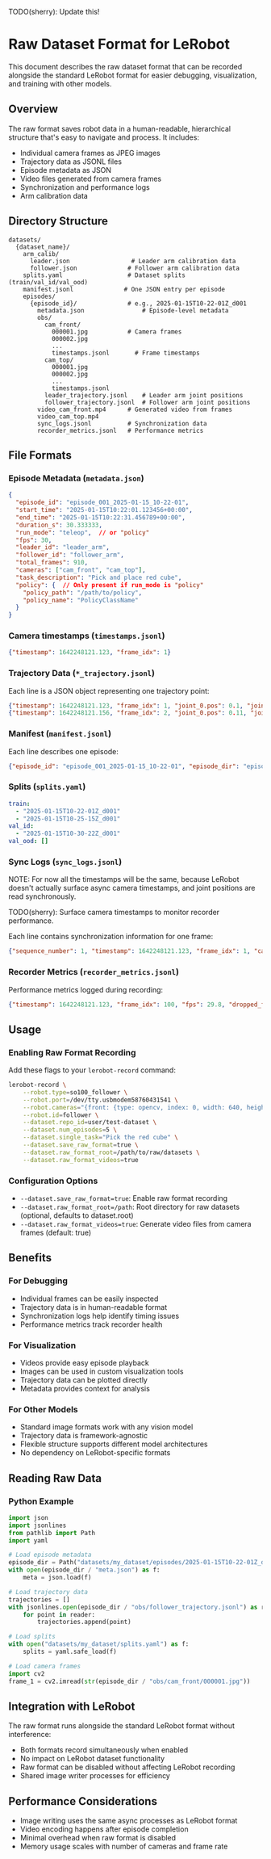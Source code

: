 TODO(sherry): Update this!

# Raw Dataset Format for LeRobot

This document describes the raw dataset format that can be recorded alongside the standard LeRobot format for easier debugging, visualization, and training with other models.

## Overview

The raw format saves robot data in a human-readable, hierarchical structure that's easy to navigate and process. It includes:

- Individual camera frames as JPEG images
- Trajectory data as JSONL files
- Episode metadata as JSON
- Video files generated from camera frames
- Synchronization and performance logs
- Arm calibration data

## Directory Structure

```
datasets/
  {dataset_name}/
    arm_calib/
      leader.json                 # Leader arm calibration data
      follower.json              # Follower arm calibration data
    splits.yaml                  # Dataset splits (train/val_id/val_ood)
    manifest.jsonl              # One JSON entry per episode
    episodes/
      {episode_id}/              # e.g., 2025-01-15T10-22-01Z_d001
        metadata.json                # Episode-level metadata
        obs/
          cam_front/
            000001.jpg           # Camera frames
            000002.jpg
            ...
            timestamps.jsonl       # Frame timestamps
          cam_top/
            000001.jpg
            000002.jpg
            ...
            timestamps.jsonl
          leader_trajectory.jsonl    # Leader arm joint positions
          follower_trajectory.jsonl  # Follower arm joint positions
        video_cam_front.mp4      # Generated video from frames
        video_cam_top.mp4
        sync_logs.jsonl          # Synchronization data
        recorder_metrics.jsonl   # Performance metrics
```

## File Formats

### Episode Metadata (`metadata.json`)

```json
{
  "episode_id": "episode_001_2025-01-15_10-22-01",
  "start_time": "2025-01-15T10:22:01.123456+00:00",
  "end_time": "2025-01-15T10:22:31.456789+00:00",
  "duration_s": 30.333333,
  "run_mode": "teleop",  // or "policy"
  "fps": 30,
  "leader_id": "leader_arm",
  "follower_id": "follower_arm",
  "total_frames": 910,
  "cameras": ["cam_front", "cam_top"],
  "task_description": "Pick and place red cube",
  "policy": {  // Only present if run_mode is "policy"
    "policy_path": "/path/to/policy",
    "policy_name": "PolicyClassName"
  }
}
```

### Camera timestamps (`timestamps.jsonl`)

```json
{"timestamp": 1642248121.123, "frame_idx": 1}
```
### Trajectory Data (`*_trajectory.jsonl`)

Each line is a JSON object representing one trajectory point:

```json
{"timestamp": 1642248121.123, "frame_idx": 1, "joint_0.pos": 0.1, "joint_1.pos": 0.2, "joint_2.pos": -0.1}
{"timestamp": 1642248121.156, "frame_idx": 2, "joint_0.pos": 0.11, "joint_1.pos": 0.21, "joint_2.pos": -0.09}
```

### Manifest (`manifest.jsonl`)

Each line describes one episode:

```json
{"episode_id": "episode_001_2025-01-15_10-22-01", "episode_dir": "episodes/episode_001_2025-01-15_10-22-01", "task_description": "Pick red cube", "duration_s": 30.33, "total_frames": 910, "cameras": ["cam_front", "cam_top"], "start_time": "2025-01-15T10:22:01+00:00", "end_time": "2025-01-15T10:22:31+00:00"}
```

### Splits (`splits.yaml`)

```yaml
train:
  - "2025-01-15T10-22-01Z_d001"
  - "2025-01-15T10-25-15Z_d001"
val_id:
  - "2025-01-15T10-30-22Z_d001"
val_ood: []
```

### Sync Logs (`sync_logs.jsonl`)
NOTE: For now all the timestamps will be the same, because LeRobot doesn't actually surface async camera timestamps, and joint positions are read synchronously.

TODO(sherry): Surface camera timestamps to monitor recorder performance.

Each line contains synchronization information for one frame:

```json
{"sequence_number": 1, "timestamp": 1642248121.123, "frame_idx": 1, "camera_timestamps": {"cam_front": 1642248121.120, "cam_top": 1642248121.121}, "leader_timestamp": 1642248121.123, "follower_timestamp": 1642248121.123}
```

### Recorder Metrics (`recorder_metrics.jsonl`)

Performance metrics logged during recording:

```json
{"timestamp": 1642248121.123, "frame_idx": 100, "fps": 29.8, "dropped_frames": 2, "memory_usage_mb": 150.5}
```

## Usage

### Enabling Raw Format Recording

Add these flags to your `lerobot-record` command:

```bash
lerobot-record \
    --robot.type=so100_follower \
    --robot.port=/dev/tty.usbmodem58760431541 \
    --robot.cameras="{front: {type: opencv, index: 0, width: 640, height: 480}}" \
    --robot.id=follower \
    --dataset.repo_id=user/test-dataset \
    --dataset.num_episodes=5 \
    --dataset.single_task="Pick the red cube" \
    --dataset.save_raw_format=true \
    --dataset.raw_format_root=/path/to/raw/datasets \
    --dataset.raw_format_videos=true
```

### Configuration Options

- `--dataset.save_raw_format=true`: Enable raw format recording
- `--dataset.raw_format_root=/path`: Root directory for raw datasets (optional, defaults to dataset.root)
- `--dataset.raw_format_videos=true`: Generate video files from camera frames (default: true)

## Benefits

### For Debugging
- Individual frames can be easily inspected
- Trajectory data is in human-readable format
- Synchronization logs help identify timing issues
- Performance metrics track recorder health

### For Visualization
- Videos provide easy episode playback
- Images can be used in custom visualization tools
- Trajectory data can be plotted directly
- Metadata provides context for analysis

### For Other Models
- Standard image formats work with any vision model
- Trajectory data is framework-agnostic
- Flexible structure supports different model architectures
- No dependency on LeRobot-specific formats

## Reading Raw Data

### Python Example

```python
import json
import jsonlines
from pathlib import Path
import yaml

# Load episode metadata
episode_dir = Path("datasets/my_dataset/episodes/2025-01-15T10-22-01Z_d001")
with open(episode_dir / "meta.json") as f:
    meta = json.load(f)

# Load trajectory data
trajectories = []
with jsonlines.open(episode_dir / "obs/follower_trajectory.jsonl") as reader:
    for point in reader:
        trajectories.append(point)

# Load splits
with open("datasets/my_dataset/splits.yaml") as f:
    splits = yaml.safe_load(f)

# Load camera frames
import cv2
frame_1 = cv2.imread(str(episode_dir / "obs/cam_front/000001.jpg"))
```

## Integration with LeRobot

The raw format runs alongside the standard LeRobot format without interference:

- Both formats record simultaneously when enabled
- No impact on LeRobot dataset functionality
- Raw format can be disabled without affecting LeRobot recording
- Shared image writer processes for efficiency

## Performance Considerations

- Image writing uses the same async processes as LeRobot format
- Video encoding happens after episode completion
- Minimal overhead when raw format is disabled
- Memory usage scales with number of cameras and frame rate

